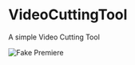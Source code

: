 # VideoCuttingTool

A simple Video Cutting Tool

<img src="https://imgur.com/a/tx0z2QB" scale=0.1 title="Fake Premiere">

